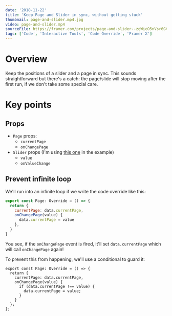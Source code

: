 ```yaml
---
date: '2018-11-22'
title: 'Keep Page and Slider in sync, without getting stuck'
thumbnail: page-and-slider.mp4.jpg
video: page-and-slider.mp4
sourceFile: https://framer.com/projects/page-and-slider--zgWicO5nVsr6GVm6NpaB-aeoRI
tags: ['Code', 'Interactive Tools', 'Code Override', 'Framer X']
---
```


# Overview

Keep the positions of a slider and a page in sync. This sounds straightforward but there's a catch: the page/slide will stop moving after the first run, if we don't take some special care.

# Key points

## Props

- `Page` props:
  - `currentPage`
  - `onChangePage`
- `Slider` props (I'm using [this one](https://packages.framer.com/package/benjamin/slider) in the example)
  - `value`
  - `onValueChange`

## Prevent infinite loop

We'll run into an infinite loop if we write the code override like this:

```jsx
export const Page: Override = () => {
  return {
    currentPage: data.currentPage,
    onChangePage(value) {
      data.currentPage = value
    },
  }
}
```

You see, if the `onChangePage` event is fired, it'll set `data.currentPage` which will call `onChangePage` again!

To prevent this from happening, we'll use a conditional to guard it:

```jsx{5}
export const Page: Override = () => {
  return {
    currentPage: data.currentPage,
    onChangePage(value) {
      if (data.currentPage !== value) {
        data.currentPage = value;
      }
    }
  };
};
```
